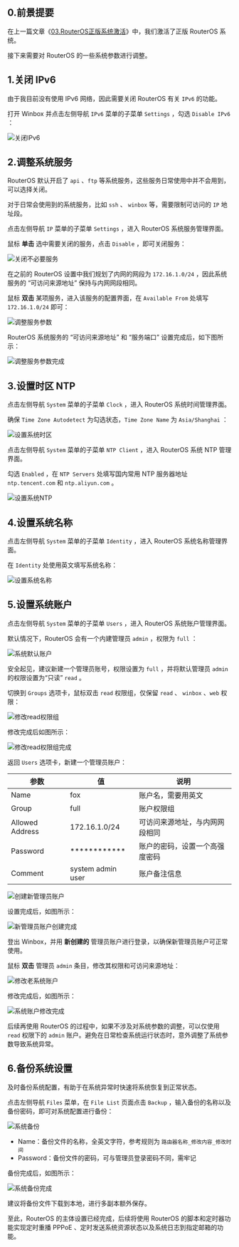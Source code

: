 ## 0.前景提要

在上一篇文章《[03.RouterOS正版系统激活](./03.RouterOS正版系统激活.md)》中，我们激活了正版 RouterOS 系统。  

接下来需要对 RouterOS 的一些系统参数进行调整。

## 1.关闭 IPv6

由于我目前没有使用 IPv6 网络，因此需要关闭 RouterOS 有关 `IPv6` 的功能。  

打开 Winbox 并点击左侧导航 `IPv6` 菜单的子菜单 `Settings` ，勾选 `Disable IPv6` ：

![关闭IPv6](img/p04/disable_ipv6.png)

## 2.调整系统服务

RouterOS 默认开启了 `api` 、`ftp` 等系统服务，这些服务日常使用中并不会用到，可以选择关闭。  

对于日常会使用到的系统服务，比如 `ssh` 、 `winbox` 等，需要限制可访问的 `IP` 地址段。  

点击左侧导航 `IP` 菜单的子菜单 `Settings` ，进入 RouterOS 系统服务管理界面。  

鼠标 **单击** 选中需要关闭的服务，点击 `Disable` ，即可关闭服务：

![关闭不必要服务](img/p04/disable_services.png)

在之前的 RouterOS 设置中我们规划了内网的网段为 `172.16.1.0/24` ，因此系统服务的 “可访问来源地址” 保持与内网网段相同。  

鼠标 **双击** 某项服务，进入该服务的配置界面，在 `Available From` 处填写 `172.16.1.0/24` 即可：  

![调整服务参数](img/p04/config_service.png)

RouterOS 系统服务的 “可访问来源地址” 和 “服务端口” 设置完成后，如下图所示：

![调整服务参数完成](img/p04/config_servic_done.png)

## 3.设置时区 NTP

点击左侧导航 `System` 菜单的子菜单 `Clock` ，进入 RouterOS 系统时间管理界面。  

确保 `Time Zone Autodetect` 为勾选状态，`Time Zone Name` 为 `Asia/Shanghai` ：  

![设置系统时区](img/p04/time_zone.png)

点击左侧导航 `System` 菜单的子菜单 `NTP Client` ，进入 RouterOS 系统 NTP 管理界面。  

勾选 `Enabled` ，在 `NTP Servers` 处填写国内常用 NTP 服务器地址 `ntp.tencent.com` 和 `ntp.aliyun.com` 。

![设置系统NTP](img/p04/system_ntp.png)

## 4.设置系统名称

点击左侧导航 `System` 菜单的子菜单 `Identity` ，进入 RouterOS 系统名称管理界面。  

在 `Identity` 处使用英文填写系统名称：  

![设置系统名称](img/p04/system_name.png)

## 5.设置系统账户

点击左侧导航 `System` 菜单的子菜单 `Users` ，进入 RouterOS 系统账户管理界面。  

默认情况下，RouterOS 会有一个内建管理员 `admin` ，权限为 `full` ：

![系统默认账户](img/p04/system_default_user.png)

安全起见，建议新建一个管理员账号，权限设置为 `full` ，并将默认管理员 `admin` 的权限设置为“只读” `read` 。

切换到 `Groups` 选项卡，鼠标双击 `read` 权限组，仅保留 `read` 、 `winbox` 、`web` 权限：

![修改read权限组](img/p04/modify_read_group.png)

修改完成后如图所示：

![修改read权限组完成](img/p04/read_group_done.png)

返回 `Users` 选项卡，新建一个管理员账户：

|参数|值|说明|
|--|--|--|
|Name|fox|账户名，需要用英文|
|Group|full|账户权限组|
|Allowed Address|172.16.1.0/24|可访问来源地址，与内网网段相同|
|Password|************|账户的密码，设置一个高强度密码|
|Comment|system admin user|账户备注信息|

![创建新管理员账户](img/p04/new_system_user.png)

设置完成后，如图所示：

![新管理员账户创建完成](img/p04/new_admin_user_done.png)

登出 Winbox，并用 **新创建的** 管理员账户进行登录，以确保新管理员账户可正常使用。  

鼠标 **双击** 管理员 `admin` 条目，修改其权限和可访问来源地址：

![修改老系统账户](img/p04/modify_old_admin.png)

修改完成后，如图所示：

![系统账户修改完成](img/p04/all_system_user_done.png)

后续再使用 RouterOS 的过程中，如果不涉及对系统参数的调整，可以仅使用 `read` 权限下的 `admin` 账户。避免在日常检查系统运行状态时，意外调整了系统参数导致系统异常。

## 6.备份系统设置

及时备份系统配置，有助于在系统异常时快速将系统恢复到正常状态。  

点击左侧导航 `Files` 菜单，在 `File List` 页面点击 `Backup` ，输入备份的名称以及备份密码，即可对系统配置进行备份：

![系统备份](img/p04/system_backup.png)

- Name：备份文件的名称，全英文字符，参考规则为 `路由器名称_修改内容_修改时间`
- Password：备份文件的密码，可与管理员登录密码不同，需牢记

备份完成后，如图所示：

![系统备份完成](img/p04/system_backup_done.png)

建议将备份文件下载到本地，进行多副本额外保存。  

至此，RouterOS 的主体设置已经完成，后续将使用 RouterOS 的脚本和定时器功能实现定时重播 PPPoE 、定时发送系统资源状态以及系统日志到指定邮箱的功能。  
